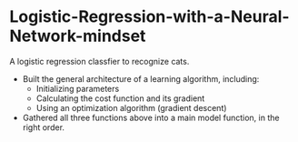 # Logistic-Regression-with-a-Neural-Network-mindset
A logistic regression classfier to recognize cats.

- Built the general architecture of a learning algorithm, including:     
    - Initializing parameters     
    - Calculating the cost function and its gradient     
    - Using an optimization algorithm (gradient descent)  
- Gathered all three functions above into a main model function, in the right order.
